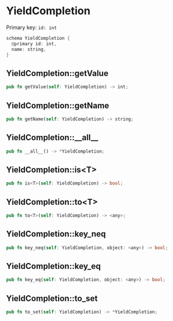 # YieldCompletion

Primary key: `id: int`

```rust
schema YieldCompletion {
  @primary id: int,
  name: string,
}
```
## YieldCompletion::getValue

```rust
pub fn getValue(self: YieldCompletion) -> int;
```
## YieldCompletion::getName

```rust
pub fn getName(self: YieldCompletion) -> string;
```
## YieldCompletion::\_\_all\_\_

```rust
pub fn __all__() -> *YieldCompletion;
```
## YieldCompletion::is\<T\>

```rust
pub fn is<T>(self: YieldCompletion) -> bool;
```
## YieldCompletion::to\<T\>

```rust
pub fn to<T>(self: YieldCompletion) -> <any>;
```
## YieldCompletion::key\_neq

```rust
pub fn key_neq(self: YieldCompletion, object: <any>) -> bool;
```
## YieldCompletion::key\_eq

```rust
pub fn key_eq(self: YieldCompletion, object: <any>) -> bool;
```
## YieldCompletion::to\_set

```rust
pub fn to_set(self: YieldCompletion) -> *YieldCompletion;
```
